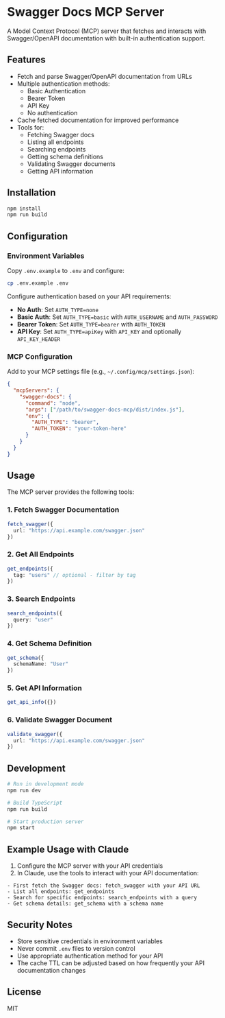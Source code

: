 # Swagger Docs MCP Server

A Model Context Protocol (MCP) server that fetches and interacts with Swagger/OpenAPI documentation with built-in authentication support.

## Features

- Fetch and parse Swagger/OpenAPI documentation from URLs
- Multiple authentication methods:
  - Basic Authentication
  - Bearer Token
  - API Key
  - No authentication
- Cache fetched documentation for improved performance
- Tools for:
  - Fetching Swagger docs
  - Listing all endpoints
  - Searching endpoints
  - Getting schema definitions
  - Validating Swagger documents
  - Getting API information

## Installation

```bash
npm install
npm run build
```

## Configuration

### Environment Variables

Copy `.env.example` to `.env` and configure:

```bash
cp .env.example .env
```

Configure authentication based on your API requirements:

- **No Auth**: Set `AUTH_TYPE=none`
- **Basic Auth**: Set `AUTH_TYPE=basic` with `AUTH_USERNAME` and `AUTH_PASSWORD`
- **Bearer Token**: Set `AUTH_TYPE=bearer` with `AUTH_TOKEN`
- **API Key**: Set `AUTH_TYPE=apiKey` with `API_KEY` and optionally `API_KEY_HEADER`

### MCP Configuration

Add to your MCP settings file (e.g., `~/.config/mcp/settings.json`):

```json
{
  "mcpServers": {
    "swagger-docs": {
      "command": "node",
      "args": ["/path/to/swagger-docs-mcp/dist/index.js"],
      "env": {
        "AUTH_TYPE": "bearer",
        "AUTH_TOKEN": "your-token-here"
      }
    }
  }
}
```

## Usage

The MCP server provides the following tools:

### 1. Fetch Swagger Documentation

```typescript
fetch_swagger({
  url: "https://api.example.com/swagger.json"
})
```

### 2. Get All Endpoints

```typescript
get_endpoints({
  tag: "users" // optional - filter by tag
})
```

### 3. Search Endpoints

```typescript
search_endpoints({
  query: "user"
})
```

### 4. Get Schema Definition

```typescript
get_schema({
  schemaName: "User"
})
```

### 5. Get API Information

```typescript
get_api_info({})
```

### 6. Validate Swagger Document

```typescript
validate_swagger({
  url: "https://api.example.com/swagger.json"
})
```

## Development

```bash
# Run in development mode
npm run dev

# Build TypeScript
npm run build

# Start production server
npm start
```

## Example Usage with Claude

1. Configure the MCP server with your API credentials
2. In Claude, use the tools to interact with your API documentation:

```
- First fetch the Swagger docs: fetch_swagger with your API URL
- List all endpoints: get_endpoints
- Search for specific endpoints: search_endpoints with a query
- Get schema details: get_schema with a schema name
```

## Security Notes

- Store sensitive credentials in environment variables
- Never commit `.env` files to version control
- Use appropriate authentication method for your API
- The cache TTL can be adjusted based on how frequently your API documentation changes

## License

MIT